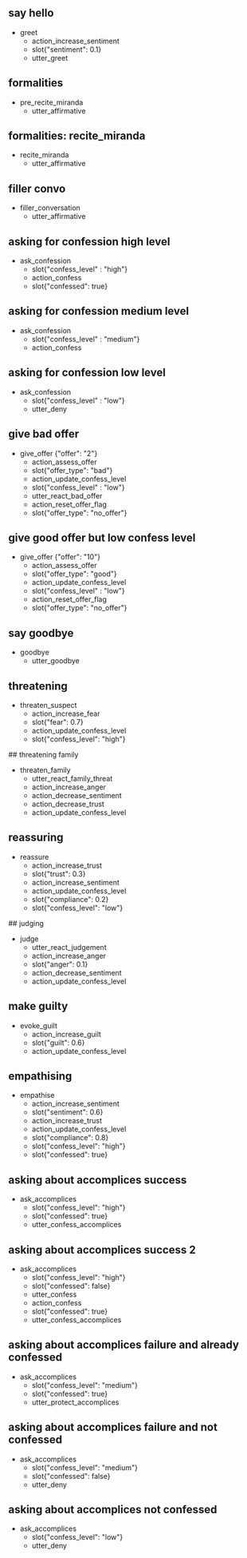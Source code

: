 ## say hello
* greet
  - action_increase_sentiment
  - slot{"sentiment": 0.1}
  - utter_greet

## formalities
* pre_recite_miranda
    - utter_affirmative

## formalities: recite_miranda
* recite_miranda
    - utter_affirmative

## filler convo
* filler_conversation
    - utter_affirmative

## asking for confession high level
* ask_confession
  - slot{"confess_level" : "high"}
  - action_confess
  - slot{"confessed": true}

## asking for confession medium level
* ask_confession
  - slot{"confess_level" : "medium"}
  - action_confess

## asking for confession low level
* ask_confession
  - slot{"confess_level" : "low"}
  - utter_deny

## give bad offer
* give_offer {"offer": "2"}
  - action_assess_offer
  - slot{"offer_type": "bad"}
  - action_update_confess_level
  - slot{"confess_level" : "low"}
  - utter_react_bad_offer
  - action_reset_offer_flag
  - slot{"offer_type": "no_offer"}

## give good offer but low confess level
* give_offer {"offer": "10"}
  - action_assess_offer
  - slot{"offer_type": "good"}
  - action_update_confess_level
  - slot{"confess_level" : "low"}
  - action_reset_offer_flag
  - slot{"offer_type": "no_offer"}

## say goodbye
* goodbye
  - utter_goodbye

## threatening
* threaten_suspect
  - action_increase_fear
  - slot{"fear": 0.7}
  - action_update_confess_level
  - slot{"confess_level": "high"}

## threatening family
* threaten_family
  - utter_react_family_threat
  - action_increase_anger
  - action_decrease_sentiment
  - action_decrease_trust
  - action_update_confess_level

## reassuring
* reassure
  - action_increase_trust
  - slot{"trust": 0.3}
  - action_increase_sentiment
  - action_update_confess_level
  - slot{"compliance": 0.2}
  - slot{"confess_level": "low"}

## judging
* judge
  - utter_react_judgement
  - action_increase_anger
  - slot{"anger": 0.1}
  - action_decrease_sentiment
  - action_update_confess_level

## make guilty
* evoke_guilt
  - action_increase_guilt
  - slot{"guilt": 0.6}
  - action_update_confess_level

## empathising
* empathise
  - action_increase_sentiment
  - slot{"sentiment": 0.6}
  - action_increase_trust
  - action_update_confess_level
  - slot{"compliance": 0.8}
  - slot{"confess_level": "high"}
  - slot{"confessed": true}

## asking about accomplices success
* ask_accomplices
  - slot{"confess_level": "high"}
  - slot{"confessed": true}
  - utter_confess_accomplices

## asking about accomplices success 2
* ask_accomplices
  - slot{"confess_level": "high"}
  - slot{"confessed": false}
  - utter_confess
  - action_confess
  - slot{"confessed": true}
  - utter_confess_accomplices

## asking about accomplices failure and already confessed
* ask_accomplices
  - slot{"confess_level": "medium"}
  - slot{"confessed": true}
  - utter_protect_accomplices

## asking about accomplices failure and not confessed
* ask_accomplices
  - slot{"confess_level": "medium"}
  - slot{"confessed": false}
  - utter_deny

## asking about accomplices not confessed
* ask_accomplices
  - slot{"confess_level": "low"}
  - utter_deny

